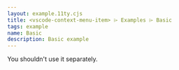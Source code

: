 ```yaml
---
layout: example.11ty.cjs
title: <vscode-context-menu-item> ⌲ Examples ⌲ Basic
tags: example
name: Basic
description: Basic example
---
```


You shouldn't use it separately.
